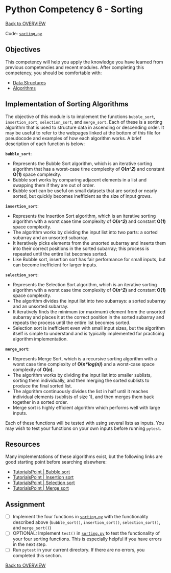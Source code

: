 # Python Competency 6 - Sorting

[Back to OVERVIEW](../README.md)

Code: [`sorting.py`](./sorting.py) 

## Objectives

This competency will help you apply the knowledge you have learned from previous competencies and recent modules. After completing this competency, you should be comfortable with:

- [Data Structures](../1.20_data_structures/README.md)
- [Algorithms](../1.21_algorithms/README.md)


## Implementation of Sorting Algorithms

The objective of this module is to implement the functions `bubble_sort`, `insertion_sort`, `selection_sort`, and `merge_sort`. Each of these is a sorting algorithm that is used to structure data in ascending or descending order. It may be useful to refer to the webpages linked at the bottom of this file for pseudocode and examples of how each algorithm works. A brief description of each function is below:

**`bubble_sort`**:
- Represents the Bubble Sort algorithm, which is an iterative sorting algorithm that has a worst-case time complexity of **O(*n^2*)** and constant **O(*1*)** space complexity. 
- Bubble sort works by comparing adjacent elements in a list and swapping them if they are out of order. 
- Bubble sort can be useful on small datasets that are sorted or nearly sorted, but quickly becomes inefficient as the size of input grows.

**`insertion_sort`**:
- Represents the Insertion Sort algorithm, which is an iterative sorting algorithm with a worst case time complexity of **O(*n^2*)** and constant **O(*1*)** space complexity. 
- The algorithm works by dividing the input list into two parts: a sorted subarray and an unsorted subarray. 
- It iteratively picks elements from the unsorted subarray and inserts them into their correct positions in the sorted subarray; this process is repeated until the entire list becomes sorted. 
- Like Bubble sort, insertion sort has fair performance for small inputs, but can become inefficient for larger inputs.

**`selection_sort`**:
- Represents the Selection Sort algorithm, which is an iterative sorting algorithm with a worst case time complexity of **O(*n^2*)** and constant **O(*1*)** space complexity. 
- The algorithm divides the input list into two subarrays: a sorted subarray and an unsorted subarray. 
- It iteratively finds the minimum (or maximum) element from the unsorted subarray and places it at the correct position in the sorted subarray and repeats the process until the entire list becomes sorted. 
- Selection sort is inefficient even with small input sizes, but the algorithm itself is simple to understand and is typically implemented for practicing algorithm implementation.

**`merge_sort`**:
- Represents Merge Sort, which is a recursive sorting algorithm with a worst case time complexity of **O(*n\*log(n)*)** and a worst-case space complexity of **O(*n*)**. 
- The algorithm works by dividing the input list into smaller sublists, sorting them individually, and then merging the sorted sublists to produce the final sorted list. 
- The algorithm continuously divides the list in half until it reaches individual elements (sublists of size 1), and then merges them back together in a sorted order. 
- Merge sort is highly efficient algorithm which performs well with large inputs.

Each of these functions will be tested with using several lists as inputs. You may wish to test your functions on your own inputs before running `pytest`.

## Resources

Many implementations of these algorithms exist, but the following links are good starting point before searching elsewhere:

- [TutorialsPoint | Bubble sort](https://www.tutorialspoint.com/data_structures_algorithms/bubble_sort_algorithm.htm)
- [TutorialsPoint | Insertion sort](https://www.tutorialspoint.com/data_structures_algorithms/insertion_sort_algorithm.htm)
- [TutorialsPoint | Selection sort](https://www.tutorialspoint.com/data_structures_algorithms/selection_sort_algorithm.htm)
- [TutorialsPoint | Merge sort](https://www.tutorialspoint.com/data_structures_algorithms/merge_sort_algorithm.htm)

## Assignment
- [ ] Implement the four functions in [`sorting.py`](./sorting.py) with the functionality described above (`bubble_sort()`, `insertion_sort()`, `selection_sort()`, and `merge_sort()`)
- [ ] OPTIONAL: Implement `test()` in [`sorting.py`](./sorting.py) to test the functionality of your four sorting functions. This is especially helpful if you have errors in the next step. 
- [ ] Run `pytest` in your current directory.  If there are no errors, you completed this section.

[Back to OVERVIEW](../README.md)